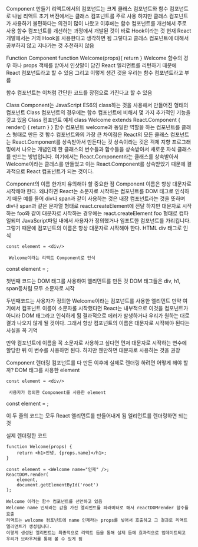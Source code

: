 Component 만들기
리액트에서의 컴포넌트는 크게 클래스 컴포넌트와 함수 컴포넌트로 나뉨
리액트 초기 버전에서는 클래스 컴포넌트를 주로 사용
하지만 클래스 컴포넌트가 사용하기 불편하다는 의견이 많이 나왔고 이후에는 함수 컴포넌트를 개선해서 주로 사용
함수 컴포넌트를 개선하는 과정에서 개발된 것이 바로 Hook이라는 것
현재 React 개발에서는 거의 Hook을 사용한다고 생각하면 됨 그렇다고 클래스 컴포넌트에 대해서 공부하지 않고 지나가는 것 추천하지 않음

Function Component
function Welcome(props){
    return <!--<h1>안녕, {props.name}</h1>;-->
}
Welcome 함수의 경우 하나 props 객체를 받아서 인삿말이 담긴 React 엘리먼트를 리턴하기 때문에 React 컴포넌트라고 할 수 있음 그리고 이렇게 생긴 것을 우리는 함수 컴포넌트라고 부름

함수 컴포넌트는 이처럼 간단한 코드를 장점으로 가진다고 할 수 있음

Class Component는 JavaScript ES6의 class하는 것을 사용해서 만들어진 형태의 컴포넌트
Class 컴포넌트의 경우에는 함수 컴포넌트에 비해서 몇 가지 추가적인 기능을 갖고 있음
Class 컴포넌트 예제
class Welcome extends React.Component {
    render() {
        return <!--<h1>안녕, {this.props.name}</h1>-->
    }
}
함수 컴포넌트 welcome과 동일한 역할을 하는 컴포넌트를 클래스 형태로 만든 것
함수 컴포넌트와의 가장 큰 차이점은 React의 모든 클래스 컴포넌트는 React.Component를 상속받아서 만든다는 것
상속이라는 것은 객체 지향 프로그래밍에서 나오는 개념인데 한 클래스의 변수들과 함수들을 상속받아서 새로운 자식 클래스를 만드는 방법입니다.
여기에서는 React.Component라는 클래스를 상속받아서 Welcome이라는 클래스를 만들었고 이는 React.Component를 상속받았기 때문에 결과적으로 React 컴포넌트가 되는 것이다.

Component의 이름
한가지 유의해야 할 중요한 점
Component 이름은 항상 대문자로 시작해야 한다.
왜냐하면 React는 소문자로 시작하는 컴포넌트를 DOM 태그로 인식하기 때문
예를 들어 div나 span과 같이 사용하는 것은 내장 컴포넌트라는 것을 뜻하며 div나 span과 같은 문자열 형태로 react.createElement에 전달
하지만 대문자로 시작하는 foo와 같이 대문자로 시작하는 경우에는 react.createElement foo 형태로 컴파일되며 JavaScript파일 내에서 사용자가 정의했거나 임포트한 컴포넌트를 가리킵니다.
그렇기 때문에 컴포넌트의 이름은 항상 대문자로 시작해야 한다.
    HTML div 태그로 인식
``` 
const element = <div/>
 
 Welcome이라는 리액트 Component로 인식
``` 
const element = <Welcome name="인제"/>;
 
첫번째 코드는 DOM 태그를 사용하여 엘리먼트를 만든 것
DOM 태그들은 div, h1, span등처럼 모두 소문자로 시작
 
두번째코드는 사용자가 정의한 Welcome이라는 컴포넌트를 사용한 엘리먼트
만약 여기에서 컴포넌트 이름이 소문자롤 시작했다면 React는 내부적으로 이것을 컴포넌트가 아니라 DOM 태그라고 인식하게 됨
결과적으로 에러가 발생하거나 우리가 원하는 대로 결과 나오지 않게 될 것이다.
그래서 항상 컴포넌트의 이름은 대문자로 시작해야 된다는 사실을 꼭 기억
 
만약 컴포넌트에 이름을 꼭 소문자로 사용하고 싶다면 먼저 대문자로 시작하는 변수에 할당한 뒤 이 변수를 사용하면 된다. 하지만 웬만하면 대문자로 사용하는 것을 권장
 
Component 렌더링
컴포넌트를 다 만든 이후에 실제로 렌더링 하려면 어떻게 헤야 할까?
 DOM 태그를 사용한 element
``` 
const element = <div/>
 
 사용자가 정의한 Component를 사용한 element
``` 
const element = <Welcome name="인제"/>;

이 두 줄의 코드는 모두 React 엘리먼트를 만들어내게 됨 
엘리먼트를 렌더링하면 되는 것
 
실제 렌더링한 코드
``` 
function Welcome(props) {
    return <h1>안녕, {props.name}</h1>;
}

const element = <Welcome name="인제" />;
ReactDOM.render(
    element,
    document.getElementById('root')
);
 
Welcome 이라는 함수 컴포넌트를 선언하고 있음
Welcome name 인제라는 값을 가진 엘리먼트를 파라미터로 해서 reactDOMrender 함수를 호출
리액트는 welcome 컴포넌트에 name 인제라는 props를 넣어서 호출하고 그 결과로 리액트 엘리먼트가 생성됩니다.
이렇게 생성된 엘리먼트는 최종적으로 리액트 돔을 통해 실제 돔에 효과적으로 업데이트되고 우리가 브라우저를 통해 볼 수 있게 됨